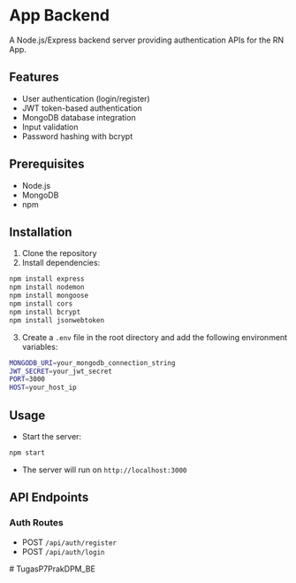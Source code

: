 # App Backend

A Node.js/Express backend server providing authentication APIs for the RN App.

## Features

- User authentication (login/register)
- JWT token-based authentication
- MongoDB database integration
- Input validation
- Password hashing with bcrypt

## Prerequisites

- Node.js
- MongoDB
- npm

## Installation

1. Clone the repository
2. Install dependencies:
```sh
npm install express
npm install nodemon
npm install mongoose
npm install cors
npm install bcrypt
npm install jsonwebtoken
```
3. Create a `.env` file in the root directory and add the following environment variables:
```sh
MONGODB_URI=your_mongodb_connection_string
JWT_SECRET=your_jwt_secret
PORT=3000
HOST=your_host_ip
```

## Usage
- Start the server:
```sh
npm start
```
- The server will run on `http://localhost:3000`

## API Endpoints

### Auth Routes

- POST `/api/auth/register`
- POST `/api/auth/login`

#   T u g a s P 7 P r a k D P M _ B E  
 